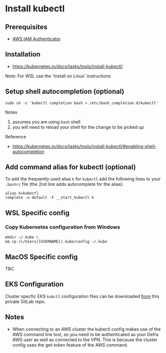 # Install kubectl

## Prerequisites

* [AWS IAM Authenticator](install-aws-aim-authenticator.md)

## Installation

* https://kubernetes.io/docs/tasks/tools/install-kubectl/

Note: For WSL use the 'Install on Linux' instructions

## Setup shell autocompletion (optional)

```
sudo sh -c 'kubectl completion bash > /etc/bash_completion.d/kubectl'
```

Notes

1. assumes you are using `bash` shell
1. you will need to reload your shell for the change to be picked up

Reference

* https://kubernetes.io/docs/tasks/tools/install-kubectl/#enabling-shell-autocompletion

## Add command alias for kubectl (optional)

To add the frequently used alias `k` for `kubectl` add the following lines to your `.bashrc` file (the 2nd line adds autocomplete for the alias):

```
alias k=kubectl
complete -o default -F __start_kubectl k
```

## WSL Specific config

### Copy Kubernetes configuration from Windows
```
mkdir ~/.kube \
&& cp /c/Users/[USERNAME]/.kube/config ~/.kube
```

## MacOS Specific config
TBC

## EKS Configuration

Cluster specfic EKS `kubctl` configuration files can be downloaded [from](http://gitlab.ffc.aws-int.defra.cloud/kubernetes) this private GitLab repo.

## Notes

* When connecting to an AWS cluster the kubectl config makes use of the AWS command line tool, so you need to be authenticated as your Defra AWS user as well as connected to the VPN. This is because the cluster config uses the get-token feature of the AWS command.
